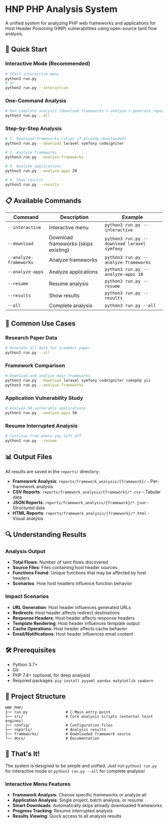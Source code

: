 # HNP PHP Analysis System

A unified system for analyzing PHP web frameworks and applications for Host Header Poisoning (HNP) vulnerabilities using open-source taint flow analysis.

## 🚀 Quick Start

### Interactive Mode (Recommended)
```bash
# Start interactive menu
python3 run.py
# or
python3 run.py --interactive
```

### One-Command Analysis
```bash
# Run complete analysis (download frameworks + analyze + generate reports)
python3 run.py --all
```

### Step-by-Step Analysis
```bash
# 1. Download frameworks (skips if already downloaded)
python3 run.py --download laravel symfony codeigniter

# 2. Analyze frameworks
python3 run.py --analyze-frameworks

# 3. Analyze applications
python3 run.py --analyze-apps 20

# 4. Show results
python3 run.py --results
```

## 📋 Available Commands

| Command | Description | Example |
|---------|-------------|---------|
| `--interactive` | Interactive menu | `python3 run.py --interactive` |
| `--download` | Download frameworks (skips existing) | `python3 run.py --download laravel symfony` |
| `--analyze-frameworks` | Analyze frameworks | `python3 run.py --analyze-frameworks` |
| `--analyze-apps` | Analyze applications | `python3 run.py --analyze-apps 10` |
| `--resume` | Resume analysis | `python3 run.py --resume` |
| `--results` | Show results | `python3 run.py --results` |
| `--all` | Complete analysis | `python3 run.py --all` |

## 🎯 Common Use Cases

### Research Paper Data
```bash
# Generate all data for academic paper
python3 run.py --all
```

### Framework Comparison
```bash
# Download and analyze main frameworks
python3 run.py --download laravel symfony codeigniter cakephp yii
python3 run.py --analyze-frameworks
```

### Application Vulnerability Study
```bash
# Analyze 50 vulnerable applications
python3 run.py --analyze-apps 50
```

### Resume Interrupted Analysis
```bash
# Continue from where you left off
python3 run.py --resume
```

## 📊 Output Files

All results are saved in the `reports/` directory:

- **Framework Analysis**: `reports/framework_analysis/{framework}/` - Per-framework analysis
- **CSV Reports**: `reports/framework_analysis/{framework}/*.csv` - Tabular data
- **JSON Reports**: `reports/framework_analysis/{framework}/*.json` - Structured data
- **HTML Reports**: `reports/framework_analysis/{framework}/*.html` - Visual analysis

## 🔍 Understanding Results

### Analysis Output
- **Total Flows**: Number of taint flows discovered
- **Source Files**: Files containing host header sources
- **Functions Found**: Unique functions that may be affected by host headers
- **Scenarios**: How host headers influence function behavior

### Impact Scenarios
- **URL Generation**: Host header influences generated URLs
- **Redirects**: Host header affects redirect destinations
- **Response Headers**: Host header affects response headers
- **Template Rendering**: Host header influences template output
- **Cache Operations**: Host header affects cache behavior
- **Email/Notifications**: Host header influences email content

## 🛠️ Prerequisites

- Python 3.7+
- Git
- PHP 7.4+ (optional, for deep analysis)
- Required packages: `pip install pyyaml pandas matplotlib seaborn`

## 📁 Project Structure

```
HNP_PHP/
├── run.py                 # 🎯 Main entry point
├── src/                   # Core analysis scripts (external taint engines)
├── config/                # Configuration files
├── reports/               # Analysis results
├── frameworks/            # Downloaded framework source
└── docs/                  # Documentation
```

## 🚀 That's It!

The system is designed to be simple and unified. Just run `python3 run.py` for interactive mode or `python3 run.py --all` for complete analysis!

### Interactive Menu Features
- **Framework Analysis**: Choose specific frameworks or analyze all
- **Application Analysis**: Single project, batch analysis, or resume
- **Smart Downloads**: Automatically skips already downloaded frameworks
- **Progress Tracking**: Resume interrupted analysis
- **Results Viewing**: Quick access to all analysis results